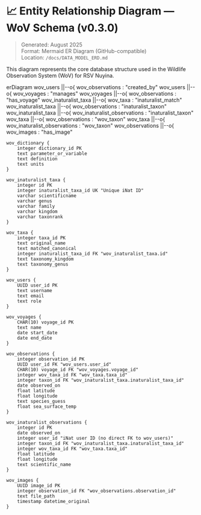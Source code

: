 # 📈 Entity Relationship Diagram — WoV Schema (v0.3.0)

> Generated: August 2025  
> Format: Mermaid ER Diagram (GitHub-compatible)  
> Location: `/docs/DATA_MODEL_ERD.md`

This diagram represents the core database structure used in the Wildlife Observation System (WoV) for RSV Nuyina.

erDiagram
    wov_users ||--o{ wov_observations : "created_by"
    wov_users ||--o{ wov_voyages : "manages"
    wov_voyages ||--o{ wov_observations : "has_voyage"
    wov_inaturalist_taxa ||--o{ wov_taxa : "inaturalist_match"
    wov_inaturalist_taxa ||--o{ wov_observations : "inaturalist_taxon"
    wov_inaturalist_taxa ||--o{ wov_inaturalist_observations : "inaturalist_taxon"
    wov_taxa ||--o{ wov_observations : "wov_taxon"
    wov_taxa ||--o{ wov_inaturalist_observations : "wov_taxon"
    wov_observations ||--o{ wov_images : "has_image"

    wov_dictionary {
        integer dictionary_id PK
        text parameter_or_variable
        text definition
        text units
    }

    wov_inaturalist_taxa {
        integer id PK
        integer inaturalist_taxa_id UK "Unique iNat ID"
        varchar scientificname
        varchar genus
        varchar family
        varchar kingdom
        varchar taxonrank
    }

    wov_taxa {
        integer taxa_id PK
        text original_name
        text matched_canonical
        integer inaturalist_taxa_id FK "wov_inaturalist_taxa.id"
        text taxonomy_kingdom
        text taxonomy_genus
    }

    wov_users {
        UUID user_id PK
        text username
        text email
        text role
    }

    wov_voyages {
        CHAR(10) voyage_id PK
        text name
        date start_date
        date end_date
    }

    wov_observations {
        integer observation_id PK
        UUID user_id FK "wov_users.user_id"
        CHAR(10) voyage_id FK "wov_voyages.voyage_id"
        integer wov_taxa_id FK "wov_taxa.taxa_id"
        integer taxon_id FK "wov_inaturalist_taxa.inaturalist_taxa_id"
        date observed_on
        float latitude
        float longitude
        text species_guess
        float sea_surface_temp
    }

    wov_inaturalist_observations {
        integer id PK
        date observed_on
        integer user_id "iNat user ID (no direct FK to wov_users)"
        integer taxon_id FK "wov_inaturalist_taxa.inaturalist_taxa_id"
        integer wov_taxa_id FK "wov_taxa.taxa_id"
        float latitude
        float longitude
        text scientific_name
    }

    wov_images {
        UUID image_id PK
        integer observation_id FK "wov_observations.observation_id"
        text file_path
        timestamp datetime_original
    }
